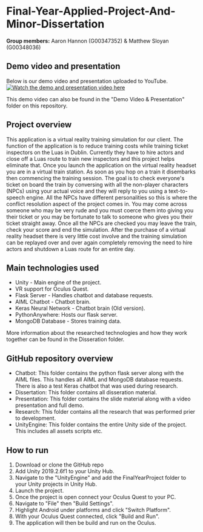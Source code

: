 # Final-Year-Applied-Project-And-Minor-Dissertation

**Group members:** Aaron Hannon (G00347352) & Matthew Sloyan (G00348036)

## Demo video and presentation
Below is our demo video and presentation uploaded to YouTube.
[![Watch the demo and presentation video here](https://img.youtube.com/vi/cNwglqfNSNw/maxresdefault.jpg)](https://www.youtube.com/watch?v=cNwglqfNSNw)

This demo video can also be found in the "Demo Video & Presentation" folder on this repository.

## Project overview
This application is a virtual reality training simulation for our client. The function of the application is to reduce training costs while training ticket inspectors on the Luas in Dublin. Currently they have to hire actors and close off a Luas route to train new inspectors and this project helps eliminate that. Once you launch the application on the virtual reality headset you are in a virtual train station. As soon as you hop on a train it disembarks then commencing the training session. The goal is to check everyone's ticket on board the train by conversing with all the non-player characters (NPCs) using your actual voice and they will reply to you using a text-to-speech engine. All the NPCs have different personalities so this is where the conflict resolution aspect of the project comes in. You may come across someone who may be very rude and you must coerce them into giving you their ticket or you may be fortunate to talk to someone who gives you their ticket straight away. Once all the NPCs are checked you may leave the train, check your score and end the simulation. After the purchase of a virtual reality headset there is very little cost involve and the training simulation can be replayed over and over again completely removing the need to hire actors and shutdown a Luas route for an entire day.  

## Main technologies used
* Unity - Main engine of the project.
* VR support for Oculus Quest.
* Flask Server - Handles chatbot and database requests.
* AIML Chatbot - Chatbot brain.
* Keras Neural Network - Chatbot brain (Old version).
* PythonAnywhere: Hosts our flask server.
* MongoDB Database - Stores training data.

More information about the researched technologies and how they work together can be found in the Disseration folder.

## GitHub repository overview
* Chatbot: This folder contains the python flask server along with the AIML files. This handles all AIML and MongoDB database requests. There is also a test Keras chatbot that was used during research. 
* Dissertation: This folder contains all disseration material.
* Presentation: This folder contains the slide material along with a video presentation and full demo.
* Research: This folder contains all the research that was performed prier to development.
* UnityEngine: This folder contains the entire Unity side of the project. This includes all assets scripts etc.

## How to run
1. Download or clone the GitHub repo
2. Add Unity 2019.2.6f1 to your Unity Hub. 
3. Navigate to the "UnityEngine" and add the FinalYearProject folder to your Unity projects in Unity Hub.
4. Launch the project.
5. Once the project is open connect your Oculus Quest to your PC.
6. Navigate to "File" then "Build Settings".
7. Highlight Android under platforms and click "Switch Platform".
8. With your Oculus Quest connected, click "Build and Run".
9. The application will then be build and run on the Oculus.

